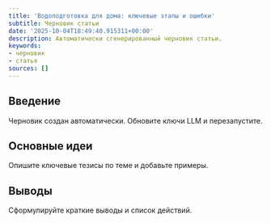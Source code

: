 ```yaml
---
title: 'Водоподготовка для дома: ключевые этапы и ошибки'
subtitle: Черновик статьи
date: '2025-10-04T18:49:40.915311+00:00'
description: Автоматически сгенерированный черновик статьи.
keywords:
- черновик
- статья
sources: []
---
```


## Введение

Черновик создан автоматически. Обновите ключи LLM и перезапустите.

## Основные идеи

Опишите ключевые тезисы по теме и добавьте примеры.

## Выводы

Сформулируйте краткие выводы и список действий.